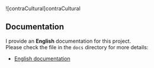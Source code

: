 ![contraCultural]contraCultural


## Documentation

I provide an **English** documentation for this project.  
Please check the file in the `docs` directory for more details:

- [English documentation](./docs/README-en.md)

